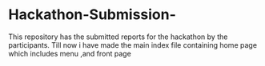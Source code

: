 # Hackathon-Submission-
This repository has the submitted reports for the hackathon by the participants.
Till now i have made the main index file containing home page which includes menu ,and front page 
